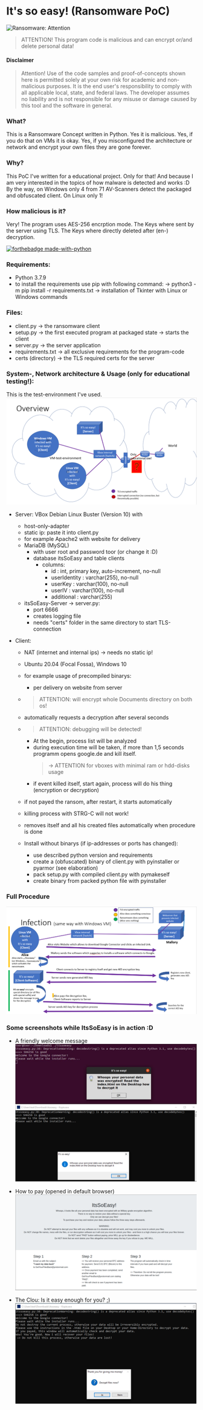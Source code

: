 # It's so easy! (Ransomware PoC) 
![Ransomware: Attention](https://img.shields.io/badge/MALICIOUS!-Ransomware-informational)
> ATTENTION! This program code is malicious and can encrypt or/and delete personal data!

#### Disclaimer
> Attention! Use of the code samples and proof-of-concepts shown here is permitted solely at your own risk for academic and non-malicious purposes. It is the end user's responsibility to comply with all applicable local, state, and federal laws. The developer assumes no liability and is not responsible for any misuse or damage caused by this tool and the software in general.

### What?
This is a Ransomware Concept written in Python. Yes it is malicious. Yes, if you do that on VMs it is okay. Yes, if you misconfigured the architecture or network and encrypt your own files they are gone forever. 

### Why?
This PoC I've written for a educational project. Only for that! And because I am very interested in the topics of how malware is detected and works :D By the way, on Windows only 4 from 71 AV-Scanners detect the packaged and obfuscated client. On Linux only 1!

### How malicious is it?
Very! The program uses AES-256 encrption mode. The Keys where sent by the server using TLS. The Keys where directly deleted  after (en-) decryption. 


[![forthebadge made-with-python](http://ForTheBadge.com/images/badges/made-with-python.svg)](https://www.python.org/)
### Requirements:
* Python 3.7.9
* to install the requirements use pip with following command:
	-> python3 -m pip install -r requirements.txt
	-> installation of Tkinter with Linux or Windows commands

### Files:
* client.py -> the ransomware client
* setup.py -> the first executed program at packaged state -> starts the client
* server.py -> the server application
* requirements.txt -> all exclusive requirements for the program-code
* certs (directory) -> the TLS required certs for the server


### System-, Network architecture & Usage (only for educational testing!):
This is the test-environment I've used.
![Network Overview](img/network.png)
* Server: VBox Debian Linux Buster (Version 10) with 
	* host-only-adapter
	* static ip: paste it into client.py
	* for example Apache2 with website for delivery
	* MariaDB (MySQL) 
		* with user root and password toor (or change it :D)
		* database itsSoEasy and table clients
			* columns:
				* id : int, primary key, auto-increment, no-null
				* userIdentity : varchar(255), no-null
				* userKey : varchar(100), no-null
				* userIV : varchar(100), no-null
				* additional : varchar(255)
	* itsSoEasy-Server -> server.py:
		* port 6666
		* creates logging file
		* needs "certs" folder in the same directory to start TLS-connection

* Client:
	* NAT (internet and internal ips)
		-> needs no static ip!
	* Ubuntu 20.04 (Focal Fossa), Windows 10
	* for example usage of precompiled binarys:
		* per delivery on website from server
	* >ATTENTION: will encrypt whole Documents directory on both os!
	* automatically requests a decryption after several seconds
	* >ATTENTION: debugging will be detected! 
		* At the begin, process list will be analyzed
		* during execution time will be taken, if more than 1,5 seconds 
			programm opens google.de and kill itself.
			> -> ATTENTION for vboxes with minimal ram or hdd-disks usage
		* if event killed itself, start again, process will do his thing (encryption or decryption)
	* if not payed the ransom, after restart, it starts automatically
	* killing process with STRG-C will not work!
	* removes itself and all his created files automatically when procedure is done

	* Install without binarys (if ip-addresses or ports has changed):
		* use described python version and requirements
		* create a (obfuscated) binary of client.py with pyinstaller or pyarmor (see elaboration)
		* pack setup.py with compiled client.py with pymakeself
		* create binary from packed python file with pyinstaller


### Full Procedure
![procedure](img/procedure.png)


### Some screenshots while ItsSoEasy is in action :D

* A friendly welcome message
![linux_whoops](img/linux_whooops.png)
![windows_whoops](img/windows_whoops.png)

* How to pay (opened in default browser)
![ransom_message](img/ransom_message.png)

* The Clou: Is it easy enough for you? ;)
![the_clou](img/itssoeasy.png)